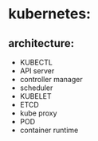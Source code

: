 # kubernetes:

## architecture:

- KUBECTL
- API server
- controller manager
- scheduler
- KUBELET
- ETCD
- kube proxy
- POD
- container runtime 
